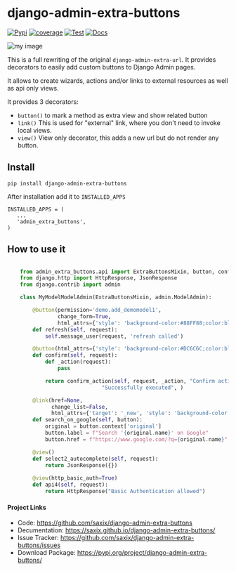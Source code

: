 django-admin-extra-buttons
==========================


[![Pypi](https://badge.fury.io/py/django-admin-extra-buttons.svg)](https://badge.fury.io/py/django-admin-extra-buttons)
[![coverage](https://codecov.io/github/saxix/django-admin-extra-buttons/coverage.svg?branch=develop)](https://codecov.io/github/saxix/django-admin-extra-buttons?branch=develop)
[![Test](https://github.com/saxix/django-admin-extra-buttons/actions/workflows/test.yml/badge.svg)](https://github.com/saxix/django-admin-extra-buttons/actions/workflows/test.yml)
[![Docs](https://github.com/saxix/django-admin-extra-buttons/actions/workflows/docs.yml/badge.svg)](https://github.com/saxix/django-admin-extra-buttons/actions/workflows/docs.yml)

![my image](https://raw.githubusercontent.com/saxix/django-admin-extra-buttons/develop/docs/images/screenshot.png)

This is a full rewriting of the original `django-admin-extra-url`. It
provides decorators to easily add custom buttons to Django Admin pages.

It allows to create wizards, actions and/or links to external resources 
as well as api only views.

It provides 3 decorators: 

- ``button()`` to mark a method as extra view and show related button
- ``link()`` This is used for "external" link, where you don't need to invoke local views.
- ``view()`` View only decorator, this adds a new url but do not render any button.


Install
-------

    pip install django-admin-extra-buttons


After installation add it to ``INSTALLED_APPS``

    INSTALLED_APPS = (
       ...
       'admin_extra_buttons',
    )

How to use it
-------------

```python

    from admin_extra_buttons.api import ExtraButtonsMixin, button, confirm_action, link, view
    from django.http import HttpResponse, JsonResponse
    from django.contrib import admin

    class MyModelModelAdmin(ExtraButtonsMixin, admin.ModelAdmin):

        @button(permission='demo.add_demomodel1',
                change_form=True,
                html_attrs={'style': 'background-color:#88FF88;color:black'})
        def refresh(self, request):
            self.message_user(request, 'refresh called')

        @button(html_attrs={'style': 'background-color:#DC6C6C;color:black'})
        def confirm(self, request):
            def _action(request):
                pass

            return confirm_action(self, request, _action, "Confirm action",
                              "Successfully executed", )

        @link(href=None, 
              change_list=False, 
              html_attrs={'target': '_new', 'style': 'background-color:var(--button-bg)'})
        def search_on_google(self, button):
            original = button.context['original']
            button.label = f"Search '{original.name}' on Google"
            button.href = f"https://www.google.com/?q={original.name}"

        @view()
        def select2_autocomplete(self, request):
            return JsonResponse({})
    
        @view(http_basic_auth=True)
        def api4(self, request):
            return HttpResponse("Basic Authentication allowed")

```

#### Project Links


- Code: https://github.com/saxix/django-admin-extra-buttons
- Decumentation: https://saxix.github.io/django-admin-extra-buttons/
- Issue Tracker: https://github.com/saxix/django-admin-extra-buttons/issues
- Download Package: https://pypi.org/project/django-admin-extra-buttons/
